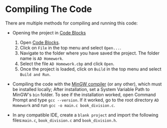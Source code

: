 # Compiling The Code

There are multiple methods for compiling and running this code:

- Opening the project in [Code Blocks](https://www.codeblocks.org/downloads/binaries/)

  1. Open [Code Blocks](https://www.codeblocks.org/downloads/binaries/).
  2. Click on `File` in the top menu and select `Open...`.
  3. Navigate to the folder where you have saved the project. The folder name is `AD Homework`.
  4. Select the file `AD Homework.cbp` and click `Open`.
  5. Once the project is loaded, click on `Build` in the top menu and select `Build and Run`.

- Compiling the code with the [MinGW compiler](https://www.mingw-w64.org/downloads/) (or any other), which must be installed locally; After installation, set a System Variable Path to MinGW's `bin` folder. To see if the installation worked, open Command Prompt and type `gcc --version`. If it worked, go to the root directory `AD Homework` and run `gcc -o main.c book_division.c`. 

- In any compatible IDE, create a `blank project` and import the following files:`main.c`, `book_division.c` and `book_division.h`.
